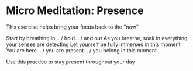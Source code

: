 # Micro Meditation: Presence
This exercise helps bring your focus back to the "now"

Start by breathing in... / hold... / and out
As you breathe, soak in everything your senses are detecting
Let yourself be fully immersed in this moment
You are here... / you are present... / you belong in this moment

Use this practice to stay present throughout your day

[_meta:author]:- "Kip"
[_meta:tags]:- "mindfulness,presence"
[_meta:size]:- "micro"
[_meta:date-added]:- "2023-05-16T00:00:00.000"
